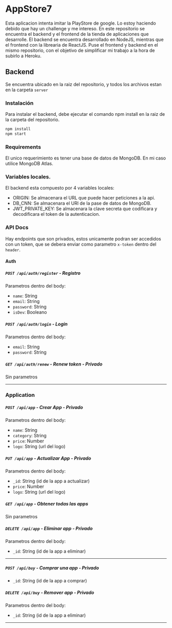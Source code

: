 # AppStore7

Esta aplicacion intenta imitar la PlayStore de google. Lo estoy haciendo debido que hay un challenge y me intereso.
En este repositorio se encuentra el backend y el frontend de la tienda de aplicaciones que desarrolle. El backend se encuentra desarrollado en NodeJS, mientras que el frontend con la librearia de ReactJS. Puse el frontend y backend en el mismo repositorio, con el objetivo de simplificar mi trabajo a la hora de subirlo a Heroku.

## Backend

Se encuentra ubicado en la raiz del repositorio, y todos los archivos estan en la carpeta ```server```

### Instalación

Para instalar el backend, debe ejecutar el comando npm install en la raiz de la carpeta del repositorio.

```bash
npm install
npm start
```

### Requirements

El unico requerimiento es tener una base de datos de MongoDB. En mi caso utilice MongoDB Atlas.

### Variables locales.

El backend esta compuesto por 4 variables locales:

-  ORIGIN: Se almacenara el URL que puede hacer peticiones a la api.
-  DB_CNN: Se almacenara el URI de la pase de datos de MongoDB.
-  JWT_PRIVATE_KEY: Se almacenara la clave secreta que codificara y decodificara el token de la autenticacion.

### API Docs

Hay endpoints que son privados, estos unicamente podran ser accedidos con un token, que se debera enviar como parametro ```x-token``` dentro del ```header```.

#### Auth

##### `POST /api/auth/register` - Registro

Parametros dentro del body: 

-  `name`: String 
-  `email`: String 
-  `password`: String 
-  `isDev`: Booleano

##### `POST /api/auth/login` - Login

Parametros dentro del body: 

-  `email`: String 
-  `password`: String 

##### `GET /api/auth/renew` - Renew token - Privado

Sin parametros

---

### Application

##### `POST /api/app` - Crear App - Privado

Parametros dentro del body: 

-  `name`: String 
-  `category`: String
-  `price`: Number 
-  `logo`: String (url del logo)

##### `PUT /api/app` - Actualizar App - Privado

Parametros dentro del body: 
-  `_id`: String (id de la app a actualizar)
-  `price`: Number 
-  `logo`: String (url del logo)

##### `GET /api/app` - Obtener todas las apps

Sin parametros

##### `DELETE /api/app` - Eliminar app - Privado

Parametros dentro del body: 

-  `_id`: String (id de la app a eliminar)

---

##### `POST /api/buy` - Comprar una app - Privado

-  `_id`: String (id de la app a comprar)

##### `DELETE /api/buy` - Remover app - Privado

Parametros dentro del body: 

-  `_id`: String (id de la app a eliminar)

---



